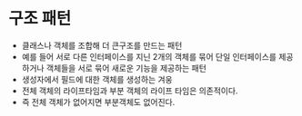 # 구조 패턴
- 클래스나 객체를 조합해 더 큰구조를 만드는 패턴
- 예를 들어 서로 다른 인터페이스를 지닌 2개의 객체를 묶어 단일 인터페이스를 제공하거나 객체들을 서로 묶어 새로운 기능을 제공하는 패턴
- 생성자에서 필드에 대한 객체를 생성하는 겨웅
- 전체 객체의 라이프타임과 부분 객체의 라이프 타임은 의존적이다.
- 즉 전체 객체가 없어지면 부분객체도 없어진다.


